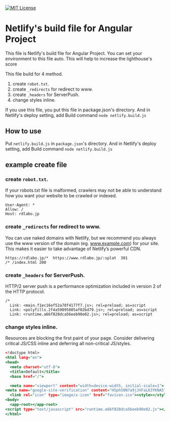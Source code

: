 [![MIT License](http://img.shields.io/badge/license-MIT-blue.svg?style=flat)](LICENSE)

# Netlify's build file for Angular Project

This file is Netlify's build file for Angular Project. You can set your environment to this file auto. This will help to increase the lighthouse's score

This file build for 4 method.
1. create `robot.txt`.
2. create `_redirects` for redirect to www.
3. create `_headers` for ServerPush.
4. change styles inline.

If you use this file, you put this file in package.json's directory.
And in Netlify's deploy setting, add Build command `node netlify.build.js`

## How to use
Put `netlify.build.js` in `package.json`'s directory. 
And in Netlify's deploy setting, add Build command `node netlify.build.js`

## example create file

### create `robot.txt`.
If your robots.txt file is malformed, crawlers may not be able to understand how you want your website to be crawled or indexed.
```
User-Agent: *
Allow: /
Host: rdlabo.jp
```

### create `_redirects` for redirect to www.
You can use naked domains with Netlify, but we recommend you always use the www version of the domain (eg. www.example.com) for your site. This makes it easier to take advantage of Netlify’s powerful CDN.
```
https://rdlabo.jp/*  https://www.rdlabo.jp/:splat  301
/* /index.html 200
```

### create `_headers` for ServerPush.
HTTP/2 server push is a performance optimization included in version 2 of the HTTP protocol.
```
/*
  Link: <main.f1ec16ef52a78f4177f7.js>; rel=preload; as=script
  Link: <polyfills.2f4a59095805af02bd79.js>; rel=preload; as=script
  Link: <runtime.a66f828dca56eeb90e02.js>; rel=preload; as=script
```

### change styles inline.
Resources are blocking the first paint of your page. Consider delivering critical JS/CSS inline and deferring all non-critical JS/styles.
```index.html
<!doctype html>
<html lang="en">
<head>
  <meta charset="utf-8">
  <title>Default</title>
  <base href="/">

  <meta name="viewport" content="width=device-width, initial-scale=1">
<meta name="google-site-verification" content="H5ph58N7a9jJVFaL63YKNA5lQsM77jcqd5pSFv18I_I" />
  <link rel="icon" type="image/x-icon" href="favicon.ico"><style></style></head>
<body>
  <app-root></app-root>
<script type="text/javascript" src="runtime.a66f828dca56eeb90e02.js"></script><script type="text/javascript" src="polyfills.2f4a59095805af02bd79.js"></script><script type="text/javascript" src="main.f1ec16ef52a78f4177f7.js"></script></body>
</html>
```
